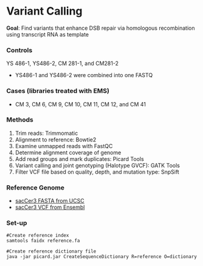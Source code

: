 # Variant Calling

**Goal**: Find variants that enhance DSB repair via homologous recombination using transcript RNA as template

### Controls
YS 486-1, YS486-2, CM 281-1, and CM281-2
* YS486-1 and YS486-2 were combined into one FASTQ

### Cases (libraries treated with EMS)
* CM 3, CM 6, CM 9, CM 10, CM 11, CM 12, and CM 41

### Methods
1. Trim reads: Trimmomatic
2. Alignment to reference: Bowtie2
3. Examine unmapped reads with FastQC
4. Determine alignment coverage of genome
5. Add read groups and mark duplicates: Picard Tools
6. Variant calling and joint genotyping (Halotype GVCF): GATK Tools
7. Filter VCF file based on quality, depth, and mutation type: SnpSift

### Reference Genome
* [sacCer3 FASTA from UCSC](http://hgdownload.soe.ucsc.edu/goldenPath/sacCer3/bigZips/)
* [sacCer3 VCF from Ensembl](https://www.ensembl.org/info/data/ftp/index.html)

### Set-up
```
#Create reference index
samtools faidx reference.fa
```
```
#Create reference dictionary file
java -jar picard.jar CreateSequenceDictionary R=reference O=dictionary
```
